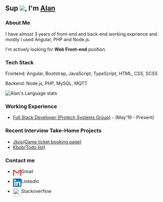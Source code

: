 ## Sup <img src="https://github.com/TheDudeThatCode/TheDudeThatCode/blob/master/Assets/Hi.gif" width="29px">, I'm [Alan](https://www.linkedin.com/in/alan-yu-4218b9b4/) 

### About Me

I have almost 3 years of front-end and back-end working exprience and mostly I used Angular, PHP and Node.js.

I'm actively looking for **Web Front-end** position.

### Tech Stack

Frontend: Angular, Bootstrap, JavaScript, TypeScript, HTML, CSS, SCSS

Backend: Node.js, PHP, MySQL, MQTT

![Alan's Language stats](https://github-readme-stats.vercel.app/api/top-langs/?username=imgonewild&langs_count=8)

### Working Experience
- [Full Stack Developer (Protech Systems Group)](https://www.protech.com.tw/Home/home_us.asp) - (May'19 - Present)

### Recent Interview Take-Home Projects
* [Jkos(Game ticket booking page)](https://github.com/imgonewild/jkos)
* [Kbob(Todo list)](https://github.com/imgonewild/kabob)

### Contact me

* Gmail <a href="mailto:kaisite2004@gmail.com">
  <img align="left" width="26px" height="26px" src="https://github.com/imgonewild/imgonewild/blob/main/assets/Gmail.svg" />  
</a>

* Linkedin <a href="https://www.linkedin.com/in/alan-yu-4218b9b4/">
  <img align="left" width="26px" height="26px" src="https://github.com/imgonewild/imgonewild/blob/main/assets/Linkedin.svg"  />
</a>

* Stackoverflow <a href="https://stackoverflow.com/users/3077712/alan-yu">
  <img align="left" width="26px" height="26px" src="https://cdn.svgporn.com/logos/stackoverflow-icon.svg"  />
</a>
